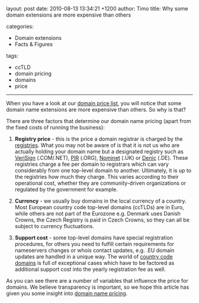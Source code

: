 layout: post
date: 2010-08-13 13:34:21 +1200
author: Timo
title: Why some domain extensions are more expensive than others

categories:
  - Domain extensions
  - Facts & Figures

tags:
  - ccTLD
  - domain pricing
  - domains
  - price

----

When you have a look at our [domain price list](https://iwantmyname.com/domains/domain-name-registration-list-of-extensions), you will notice that some domain name extensions are more expensive than others. So why is that?

There are three factors that determine our domain name pricing (apart from the fixed costs of running the business):

1.  **Registry price** - this is the price a domain registrar is charged by the [registries](http://en.wikipedia.org/wiki/Domain_name_registry). What you may not be aware of is that it is not us who are actually holding your domain name but a designated registry such as [VeriSign](http://verisign.com) (.COM/.NET), [PIR](http://pir.org) (.ORG), [Nominet](http://nominet.org.uk) (.UK) or [Denic](http://denic.de) (.DE). These registries charge a fee per domain to registrars which can vary considerably from one top-level domain to another. Ultimately, it is up to the registries how much they charge. This varies according to their operational cost, whether they are community-driven organizations or regulated by the government for example.

2.  **Currency** - we usually buy domains in the local currency of a country. Most European country code top-level domains (ccTLDs) are in Euro, while others are not part of the Eurozone e.g. Denmark uses Danish Crowns, the Czech Registry is paid in Czech Crowns, so they can all be subject to currency fluctuations.

3.  **Support cost** - some top-level domains have special registration procedures, for others you need to fulfill certain requirements for nameservers changes or whois contact updates, e.g. .EU domain updates are handled in a unique way. The world of [country code domains](https://iwantmyname.com/domains/domain-name-registration-list-of-extensions) is full of exceptional cases which have to be factored as additional support cost into the yearly registration fee as well.

As you can see there are a number of variables that influence the price for domains. We believe transparency is important, so we hope this article has given you some insight into [domain name pricing](https://iwantmyname.com/domains/domain-name-registration-list-of-extensions).
